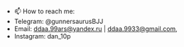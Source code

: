 - 📫 How to reach me: 
- Telegram: @gunnersaurusBJJ
- Email: ddaa.99ars@yandex.ru | ddaa.9933@gmail.com,
- Instagram: dan_10p

<!---
GunnerSaurusBJJ/GunnerSaurusBJJ is a ✨ special ✨ repository because its `README.md` (this file) appears on your GitHub profile.
You can click the Preview link to take a look at your changes.
--->
